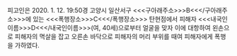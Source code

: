 피고인은 2020. 1. 12. 19:50경 고양시 일산서구 <<<구아래주소>>>B<<</구아래주소>>>에 있는 <<<폭행장소>>>C<<</폭행장소>>> 탄현점에서 피해자 <<<내국인이름>>>D<<</내국인이름>>>(여, 40세)으로부터 얼굴을 맞자 이에 대항하여 왼손으로 피해자의 멱살을 잡고 오른손 바닥으로 피해자의 머리 부위를 때여 피해자에게 폭행을 가하였다.